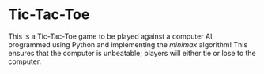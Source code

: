 # Tic-Tac-Toe
This is a Tic-Tac-Toe game to be played against a computer AI, programmed using Python and implementing the *minimax* algorithm! This ensures that the computer is unbeatable; players will either tie or lose to the computer.
